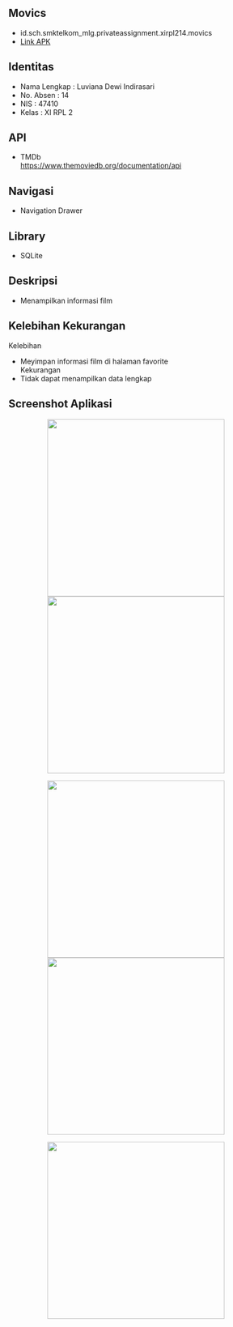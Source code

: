 ## Movics
* id.sch.smktelkom_mlg.privateassignment.xirpl214.movics
* <a href="https://github.com/Luviana/TugasPribadiPPB/blob/master/img/app-release.apk">Link APK</a>

## Identitas
* Nama Lengkap : Luviana Dewi Indirasari
* No. Absen : 14
* NIS : 47410
* Kelas : XI RPL 2

## API
* TMDb <br>
https://www.themoviedb.org/documentation/api

## Navigasi
* Navigation Drawer

## Library
* SQLite

## Deskripsi
* Menampilkan informasi film

## Kelebihan Kekurangan
Kelebihan
* Meyimpan informasi film di halaman favorite
<br>Kekurangan
* Tidak dapat menampilkan data lengkap

## Screenshot Aplikasi
<p align="center">
  <img src="https://github.com/Luviana/TugasPribadiPPB/blob/master/img/as%20(1).png" width="350"/>
  <img src="https://github.com/Luviana/TugasPribadiPPB/blob/master/img/as%20(2).png" width="350"/>
</p>
<p align="center">
  <img src="https://github.com/Luviana/TugasPribadiPPB/blob/master/img/as%20(3).png" width="350"/>
  <img src="https://github.com/Luviana/TugasPribadiPPB/blob/master/img/as%20(4).png" width="350"/>
</p>
<p align="center">
  <img src="https://github.com/Luviana/TugasPribadiPPB/blob/master/img/as%20(5).png" width="350"/>
</p>
